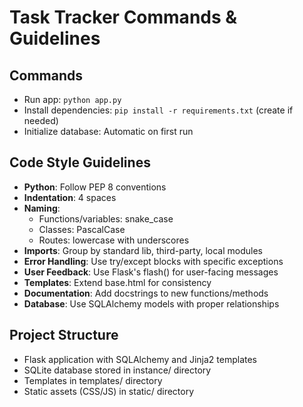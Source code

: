 # Task Tracker Commands & Guidelines

## Commands
- Run app: `python app.py`
- Install dependencies: `pip install -r requirements.txt` (create if needed)
- Initialize database: Automatic on first run

## Code Style Guidelines
- **Python**: Follow PEP 8 conventions
- **Indentation**: 4 spaces
- **Naming**:
  - Functions/variables: snake_case
  - Classes: PascalCase
  - Routes: lowercase with underscores
- **Imports**: Group by standard lib, third-party, local modules
- **Error Handling**: Use try/except blocks with specific exceptions
- **User Feedback**: Use Flask's flash() for user-facing messages
- **Templates**: Extend base.html for consistency
- **Documentation**: Add docstrings to new functions/methods
- **Database**: Use SQLAlchemy models with proper relationships

## Project Structure
- Flask application with SQLAlchemy and Jinja2 templates
- SQLite database stored in instance/ directory
- Templates in templates/ directory
- Static assets (CSS/JS) in static/ directory